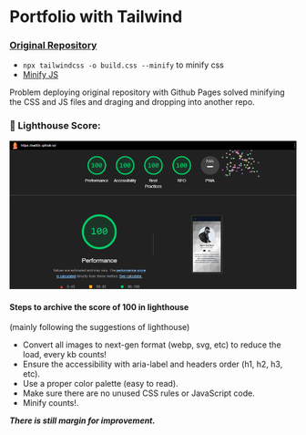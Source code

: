# Portfolio with Tailwind

### [Original Repository](https://github.com/Sett0x/Portfolio-Tailwind)

- `npx tailwindcss -o build.css --minify` to minify css
- [Minify JS](https://www.toptal.com/developers/javascript-minifier)


Problem deploying original repository with Github Pages solved minifying  the CSS and JS files and draging and dropping into another repo.


### 🚀 Lighthouse Score:

![Performance](/src/Perfomance.png)

#### Steps to archive the  score of 100 in lighthouse
(mainly following the suggestions of lighthouse)

- Convert all images to next-gen format (webp, svg, etc) to reduce the load, every kb counts!
- Ensure the accessibility with aria-label and headers order (h1, h2, h3, etc).
- Use a proper color palette (easy to read).
- Make sure there are no unused CSS rules or JavaScript code.
- Minify counts!.


***There is still margin for improvement.***


